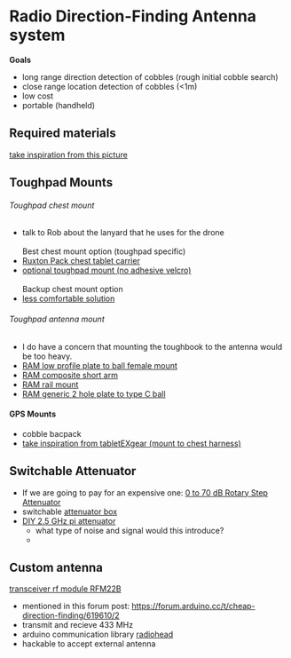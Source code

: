 # Radio Direction-Finding Antenna system
**Goals**
- long range direction detection of cobbles (rough initial cobble search)
- close range location detection of cobbles (<1m)
- low cost
- portable (handheld)

## Required materials
[take inspiration from this picture](https://dl.cdn-anritsu.com/images/products/tm-ma2700a/handheld-interferencehunter-ma2700a-environmental-2.jpg)<br />

## Toughpad Mounts
###### Toughpad chest mount
- talk to Rob about the lanyard that he uses for the drone<br /><br />
Best chest mount option (toughpad specific)
- [Ruxton Pack chest tablet carrier](https://www.tablet-ex-gear.com/products/ruxton-pack-medium)
- [optional toughpad mount (no adhesive velcro)](https://www.tablet-ex-gear.com/products/panasonic-fz-g1-standard-support-tray?pr_prod_strat=collection_fallback&pr_rec_id=5fb7d2366&pr_rec_pid=6766635614346&pr_ref_pid=6761233416330&pr_seq=uniform)<br /><br />
Backup chest mount option
- [less comfortable solution](https://www.ultimacase.com/op-case-pad-with-4-point-harness-for-getac-v110-v200.html)

###### Toughpad antenna mount
- I do have  a concern that mounting the toughbook to the antenna would be too heavy.
- [RAM low profile plate to ball female mount](https://www.rammount.com/part/RAP-200-1-293U)
- [RAM composite short arm](https://www.rammount.com/part/RAP-201U-B)
- [RAM rail mount](https://www.rammount.com/part/RAM-408-75-1U)
- [RAM generic 2 hole plate to type C ball](https://www.amazon.com/RAM-Mounts-Diamond-Ball-RAM-238U/dp/B007IDX27A/ref=sr_1_3?keywords=ram%2B1.5%2Bball%2Bmount&qid=1650481522&sr=8-3&th=1)

#### GPS Mounts
- cobble bacpack
- [take inspiration from tabletEXgear (mount to chest harness)](https://www.tablet-ex-gear.com/products/gps-antenna-pole-mounting-kit?pr_prod_strat=collection_fallback&pr_rec_id=5fb7d2366&pr_rec_pid=6761133047946&pr_ref_pid=6761233416330&pr_seq=uniform)

## Switchable Attenuator
- If we are going to pay for an expensive one: [0 to 70 dB Rotary Step Attenuator](https://www.fairviewmicrowave.com/70db-step-attenuator-10db-bnc-female-dc-2.2-ghz-2-watts-fmat1022-p.aspx?gclid=Cj0KCQjwma6TBhDIARIsAOKuANwnzlVWI7nLZV7MXTr9ugf9oLa7LxbuXSJJjgRutPOJtmbyLnhlkZwaAqcqEALw_wcB)
- switchable [attenuator box](https://www.rfparts.com/rfa4056-03.html)
- [DIY 2.5 GHz pi attenuator](https://youtu.be/A5gGeV7CiQ0?t=547)
  - what type of noise and signal would this introduce?
  -


## Custom antenna
[transceiver rf module RFM22B](https://dwmzone.com/en/sub-1ghz-rf-module/11-rfm22b-rfm23b-si4432-si4431-433mhz-868mhz-915mhz-hoperf-transceiver-rf-module.html)
- mentioned in this forum post: https://forum.arduino.cc/t/cheap-direction-finding/619610/2
- transmit and recieve 433 MHz
- arduino communication library [radiohead](http://www.airspayce.com/mikem/arduino/RF22/)
- hackable to accept external antenna
